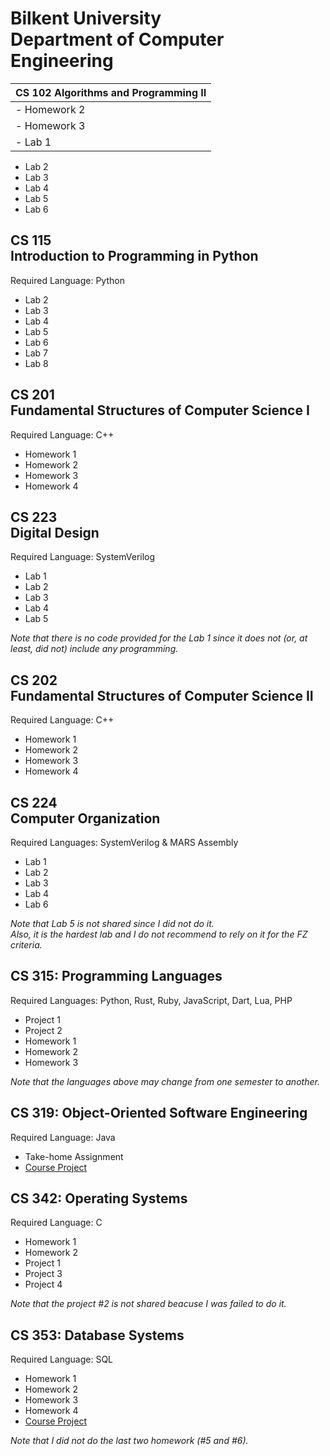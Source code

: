 # Bilkent University<br/>Department of Computer Engineering 


| CS 102 Algorithms and Programming II |
| ------------------------------------ |
| - Homework 2                         |
| - Homework 3                         |
| - Lab 1                              |
- Lab 2
- Lab 3
- Lab 4
- Lab 5
- Lab 6


## CS 115<br/>Introduction to Programming in Python
Required Language: Python

- Lab 2
- Lab 3
- Lab 4
- Lab 5
- Lab 6
- Lab 7
- Lab 8


## CS 201<br/>Fundamental Structures of Computer Science I
Required Language: C++

- Homework 1
- Homework 2
- Homework 3
- Homework 4


## CS 223<br/>Digital Design
Required Language: SystemVerilog

- Lab 1
- Lab 2
- Lab 3
- Lab 4
- Lab 5

*Note that there is no code provided for the Lab 1 since it does not (or, at least, did not) include any programming.*


## CS 202<br/>Fundamental Structures of Computer Science II
Required Language: C++

- Homework 1
- Homework 2
- Homework 3
- Homework 4


## CS 224<br/>Computer Organization
Required Languages: SystemVerilog & MARS Assembly

- Lab 1
- Lab 2
- Lab 3
- Lab 4
- Lab 6

*Note that Lab 5 is not shared since I did not do it.<br/>Also, it is the hardest lab and I do not recommend to rely on it for the FZ criteria.*


## CS 315: Programming Languages
Required Languages: Python, Rust, Ruby, JavaScript, Dart, Lua, PHP

- Project 1
- Project 2
- Homework 1
- Homework 2
- Homework 3

*Note that the languages above may change from one semester to another.*


## CS 319: Object-Oriented Software Engineering
Required Language: Java<br/>

- Take-home Assignment
- [Course Project](https://github.com/Tuna-Onguner/InternHub)


## CS 342: Operating Systems
Required Language: C<br/>

- Homework 1
- Homework 2
- Project 1
- Project 3
- Project 4

*Note that the project #2 is not shared beacuse I was failed to do it.*


## CS 353: Database Systems
Required Language: SQL<br/>

- Homework 1
- Homework 2
- Homework 3
- Homework 4
- [Course Project](https://github.com/Tuna-Onguner/PawfectMatch)

*Note that I did not do the last two homework (#5 and #6).*
